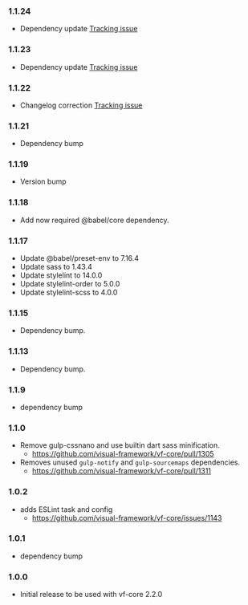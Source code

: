 ### 1.1.24

* Dependency update [Tracking issue](https://github.com/visual-framework/vf-core/issues/1647)

### 1.1.23

* Dependency update [Tracking issue](https://github.com/visual-framework/vf-core/issues/1647)

### 1.1.22

* Changelog correction [Tracking issue](https://github.com/visual-framework/vf-core/issues/2035)

### 1.1.21

* Dependency bump

### 1.1.19

* Version bump

### 1.1.18

* Add now required @babel/core dependency.

### 1.1.17

* Update @babel/preset-env to 7.16.4
* Update sass to 1.43.4
* Update stylelint to 14.0.0
* Update stylelint-order to 5.0.0
* Update stylelint-scss to 4.0.0

### 1.1.15

* Dependency bump.

### 1.1.13

* Dependency bump.

### 1.1.9

* dependency bump

### 1.1.0

* Remove gulp-cssnano and use builtin dart sass minification.
  * https://github.com/visual-framework/vf-core/pull/1305
* Removes unused `gulp-notify` and `gulp-sourcemaps` dependencies.
  * https://github.com/visual-framework/vf-core/pull/1311

### 1.0.2

- adds ESLint task and config
  - https://github.com/visual-framework/vf-core/issues/1143

### 1.0.1

- dependency bump

### 1.0.0

- Initial release to be used with vf-core 2.2.0

